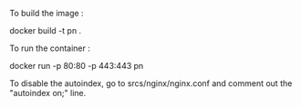 To build the image :

docker build -t pn .

To run the container :

docker run -p 80:80 -p 443:443 pn

To disable the autoindex, go to srcs/nginx/nginx.conf and comment out the "autoindex on;" line.
